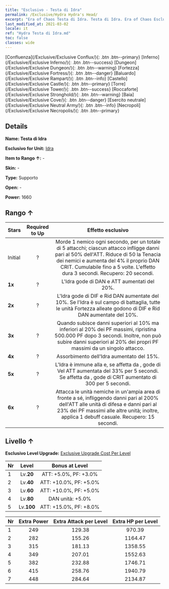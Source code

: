 ```yaml
---
title: "Esclusivo - Testa di Idra"
permalink: /Exclusive/Hydra Hydra's Head/
excerpt: "Era of Chaos Testa di Idra. Testa di Idra. Era of Chaos Esclusivo Testa di Idra. Idra Esclusivo."
last_modified_at: 2021-03-02
locale: it
ref: "Hydra Testa di Idra.md"
toc: false
classes: wide
---
```

 [Confluenza](/Exclusive/Exclusive Conflux/){: .btn .btn--primary} [Inferno](/Exclusive/Exclusive Inferno/){: .btn .btn--success} [Dungeon](/Exclusive/Exclusive Dungeon/){: .btn .btn--warning} [Fortezza](/Exclusive/Exclusive Fortress/){: .btn .btn--danger} [Baluardo](/Exclusive/Exclusive Rampart/){: .btn .btn--info} [Castello](/Exclusive/Exclusive Castle/){: .btn .btn--primary} [Torre](/Exclusive/Exclusive Tower/){: .btn .btn--success} [Roccaforte](/Exclusive/Exclusive Stronghold/){: .btn .btn--warning} [Baia](/Exclusive/Exclusive Cove/){: .btn .btn--danger} [Esercito neutrale](/Exclusive/Exclusive Neutral Army/){: .btn .btn--info} [Necropoli](/Exclusive/Exclusive Necropolis/){: .btn .btn--primary} 

## Details
 **Name: Testa di Idra** 

 **Esclusivo for Unit:** [Idra](/units/Hydra/) 

 **Item to Rango ↑:** -

 **Skin:** -

 **Type:** Supporto

 **Open:** -

 **Power:** 1660

## Rango ↑

  |     Stars    |  Required to Up | Effetto esclusivo |
  |:-------------|:---------------:|:---------------:|
  |  Initial  | ? | <Frenesia alimentare> Morde 1 nemico ogni secondo, per un totale di 5 attacchi; ciascun attacco infligge danni pari al 50% dell'ATT. Riduce di 50 la Tenacia dei nemici e aumenta del 4% il proprio DAN CRIT. Cumulabile fino a 5 volte. L'effetto dura 3 secondi. Recupero: 20 secondi. |
  | **1x** <i class="fas fa-star"/> | ? | L'Idra gode di DAN e ATT aumentati del 20%. |
  | **2x** <i class="fas fa-star"/> | ? | L'Idra gode di DIF e Rid DAN aumentate del 10%. Se l'Idra è sul campo di battaglia, tutte le unità Fortezza alleate godono di DIF e Rid DAN aumentate del 10%. |
  | **3x** <i class="fas fa-star"/> | ? | <Rinascita> Quando subisce danni superiori al 10% ma inferiori al 20% dei PF massimi, ripristina 500.000 PF dopo 3 secondi. Inoltre, non può subire danni superiori al 20% dei propri PF massimi da un singolo attacco. |
  | **4x** <i class="fas fa-star"/> | ? | Assorbimento dell'Idra aumentato del 15%. |
  | **5x** <i class="fas fa-star"/> | ? | L'Idra è immune alla <Pietrificazione> e, se affetta da <Morale basso>, gode di Vel ATT aumentata del 33% per 5 secondi. Se affetta da <Impedimento>, gode di CRIT aumentato di 300 per 5 secondi. |
  | **6x** <i class="fas fa-star"/> | ? | <Soffio del caos> Attacca le unità nemiche in un'ampia area di fronte a sé, infliggendo danni pari al 200% dell'ATT alle unità di difesa e danni pari al 23% dei PF massimi alle altre unità; inoltre, applica 1 debuff casuale. Recupero: 15 secondi. |


## Livello ↑
 **Esclusivo Level Upgrade:** [Exclusive Upgrade Cost Per Level](/Exclusive/ExclusiveUpgradeCostPerLevel/)

  |  Nr  |   Level  | Bonus at Level |
  |:-----|:--------:|:--------------:|
  | 1 | Lv.**20** | ATT: +5.0%, PF: +3.0% |
  | 2 | Lv.**40** | ATT: +10.0%, PF: +5.0% |
  | 3 | Lv.**60** | ATT: +10.0%, PF: +5.0% |
  | 4 | Lv.**80** | DAN unità: +5.0% |
  | 5 | Lv.**100** | ATT: +15.0%, PF: +8.0% |


  |  Nr  |  Extra Power | Extra Attack per Level | Extra HP per Level |
  |:-----|:--------:|:--------:|:--------:|
  | 1 | 249 | 129.38 | 970.39 |
  | 2 | 282 | 155.26 | 1164.47 |
  | 3 | 315 | 181.13 | 1358.55 |
  | 4 | 349 | 207.01 | 1552.63 |
  | 5 | 382 | 232.88 | 1746.71 |
  | 6 | 415 | 258.76 | 1940.79 |
  | 7 | 448 | 284.64 | 2134.87 |


